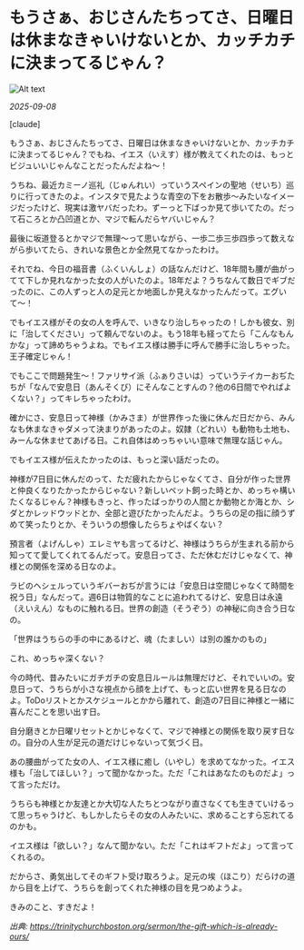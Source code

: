 # もうさぁ、おじさんたちってさ、日曜日は休まなきゃいけないとか、カッチカチに決まってるじゃん？

![Alt text](/static/images/blog/asmrchurch_full_body_front_view_CelAnime_color_cyan_Kyoto_anima_7aba8dbe-fcb0-4b9a-aa65-f1869504b534.png)

*2025-09-08*

[claude]

もうさぁ、おじさんたちってさ、日曜日は休まなきゃいけないとか、カッチカチに決まってるじゃん？でもね、イエス（いえす）様が教えてくれたのは、もっとビジュいいじゃんなことだったんだよね〜！

うちね、最近カミーノ巡礼（じゅんれい）っていうスペインの聖地（せいち）巡りに行ってきたのよ。インスタで見たような青空の下をお散歩〜みたいなイメージだったけど、現実は激ヤバだったわ。ずーっと下ばっか見て歩いてたの。だって石ころとか凸凹道とか、マジで転んだらヤバいじゃん？

最後に坂道登るとかマジで無理〜って思いながら、一歩二歩三歩四歩って数えながら歩いてたら、きれいな景色とか全然見てなかったわけ。

それでね、今日の福音書（ふくいんしょ）の話なんだけど、18年間も腰が曲がってて下しか見れなかった女の人がいたのよ。18年だよ？うちなんて数日でギブだったのに、この人ずっと人の足元とか地面しか見えなかったんだって。エグいて〜！

でもイエス様がその女の人を呼んで、いきなり治しちゃったの！しかも彼女、別に「治してください」って頼んでないのよ。もう18年も経ってたら「こんなもんかな」って諦めちゃうよね。でもイエス様は勝手に呼んで勝手に治しちゃった。王子確定じゃん！

でもここで問題発生〜！ファリサイ派（ふぁりさいは）っていうテイカーおぢたちが「なんで安息日（あんそくび）にそんなことすんの？他の6日間でやればよくない？」ってキレちゃったわけ。

確かにさ、安息日って神様（かみさま）が世界作った後に休んだ日だから、みんなも休まなきゃダメって決まりがあったのよ。奴隷（どれい）も動物も土地も、みーんな休ませてあげる日。これ自体はめっちゃいい意味で無理な話じゃん。

でもイエス様が伝えたかったのは、もっと深い話だったの。

神様が7日目に休んだのって、ただ疲れたからじゃなくてさ、自分が作った世界と仲良くなりたかったからじゃない？新しいペット飼った時とか、めっちゃ構いたくなるじゃん？神様もきっと、作ったばっかりの人間とか動物とか海とか、シダとかレッドウッドとか、全部と遊びたかったんだよ。うちらの足の指に顔うずめて笑ったりとか、そういうの想像したらちょやばくない？

預言者（よげんしゃ）エレミヤも言ってるけど、神様はうちらが生まれる前から知ってて愛してくれてるんだって。安息日ってさ、ただ休むだけじゃなくて、神様との関係を深める日なのよ。

ラビのヘシェルっていうギバーおぢが言うには「安息日は空間じゃなくて時間を祝う日」なんだって。週6日は物質的なことに追われてるけど、安息日は永遠（えいえん）なものに触れる日。世界の創造（そうぞう）の神秘に向き合う日なの。

「世界はうちらの手の中にあるけど、魂（たましい）は別の誰かのもの」

これ、めっちゃ深くない？

今の時代、昔みたいにガチガチの安息日ルールは無理だけど、それでいいの。安息日って、うちらが小さな視点から顔を上げて、もっと広い世界を見る日なのよ。ToDoリストとかスケジュールとかから離れて、創造の7日目に神様と一緒に喜んだことを思い出す日。

自分磨きとか日曜リセットとかじゃなくて、マジで神様との関係を取り戻す日なの。自分の人生が足元の道だけじゃないって気づく日。

あの腰曲がってた女の人、イエス様に癒し（いやし）を求めてなかった。イエス様も「治してほしい？」って聞かなかった。ただ「これはあなたのものだよ」って言っただけ。

うちらも神様とか友達とか大切な人たちとつながり直さなくても生きていけるって思っちゃうけど、もしかしたらその女の人みたいに、求めることすら忘れてるのかも。

イエス様は「欲しい？」なんて聞かない。ただ「これはギフトだよ」って言ってくれるの。

だからさ、勇気出してそのギフト受け取ろうよ。足元の埃（ほこり）だらけの道から目を上げて、うちらを創ってくれた神様の目を見つめようよ。

きみのこと、すきだよ！

*出典: https://trinitychurchboston.org/sermon/the-gift-which-is-already-ours/*
